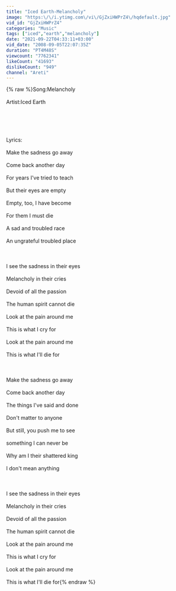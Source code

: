 ```yaml
---
title: "Iced Earth-Melancholy"
image: "https:\/\/i.ytimg.com\/vi\/GjZxiHWPrZ4\/hqdefault.jpg"
vid_id: "GjZxiHWPrZ4"
categories: "Music"
tags: ["iced","earth","melancholy"]
date: "2021-09-22T04:33:11+03:00"
vid_date: "2008-09-05T22:07:35Z"
duration: "PT4M48S"
viewcount: "7762341"
likeCount: "41693"
dislikeCount: "949"
channel: "Areti"
---
```

{% raw %}Song:Melancholy<br /><br />Artist:Iced Earth<br /><br /><br /><br /><br /><br />Lyrics:<br /><br />Make the sadness go away<br /><br />Come back another day<br /><br />For years I've tried to teach<br /><br />But their eyes are empty<br /><br />Empty, too, I have become<br /><br />For them I must die<br /><br />A sad and troubled race<br /><br />An ungrateful troubled place<br /><br /><br /><br />I see the sadness in their eyes<br /><br />Melancholy in their cries<br /><br />Devoid of all the passion<br /><br />The human spirit cannot die<br /><br />Look at the pain around me<br /><br />This is what I cry for<br /><br />Look at the pain around me<br /><br />This is what I'll die for<br /><br /><br /><br />Make the sadness go away<br /><br />Come back another day<br /><br />The things I've said and done<br /><br />Don't matter to anyone<br /><br />But still, you push me to see<br /><br />something I can never be<br /><br />Why am I their shattered king<br /><br />I don't mean anything<br /><br /><br /><br />I see the sadness in their eyes<br /><br />Melancholy in their cries<br /><br />Devoid of all the passion<br /><br />The human spirit cannot die<br /><br />Look at the pain around me<br /><br />This is what I cry for<br /><br />Look at the pain around me<br /><br />This is what I'll die for{% endraw %}
